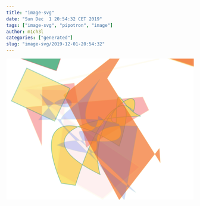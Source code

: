 ```yaml
---
title: "image-svg"
date: "Sun Dec  1 20:54:32 CET 2019"
tags: ["image-svg", "pipotron", "image"]
author: m1ch3l
categories: ["generated"]
slug: "image-svg/2019-12-01-20:54:32"
---
```


![](image.svg)
